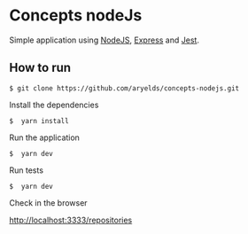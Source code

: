 Concepts nodeJs
=================

Simple application using [NodeJS](https://nodejs.org/en), [Express](https://expressjs.com/) and [Jest](https://jestjs.io/).
 
## How to run

```
$ git clone https://github.com/aryelds/concepts-nodejs.git
```

Install the dependencies

```
$  yarn install
```

Run the application

```
$  yarn dev
```

Run tests

```
$  yarn dev
```

Check in the browser

[http://localhost:3333/repositories](http://localhost:3333/repositories)



